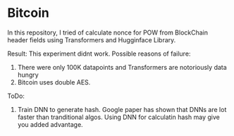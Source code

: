 # Bitcoin

In this repository, I tried of calculate nonce for POW from BlockChain header fields using Transformers and Hugginface Library. 

Result:
	This experiment didnt work. 
Possible reasons of failure:
1. There were only 100K datapoints and Transformers are notoriously data hungry
2. Bitcoin uses double AES.

ToDo:
1. Train DNN to generate hash. Google paper has shown that DNNs are lot faster than tranditional algos. Using DNN for calculatin hash may give you added advantage.  

